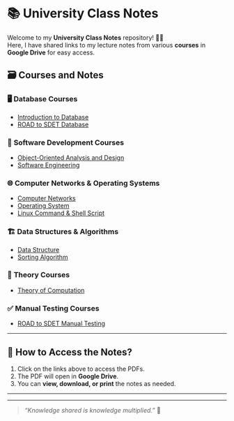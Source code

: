# 📚 University Class Notes

Welcome to my **University Class Notes** repository! 📖✨  
Here, I have shared links to my lecture notes from various **courses** in **Google Drive** for easy access.

## 🗃️ Courses and Notes

### 🖥️ **Database Courses**
- [Introduction to Database](https://drive.google.com/file/d/1wamGU4LiZ1vdrZwMcYCF7JmQv5pqGU9v/view?usp=sharing)
- [ROAD to SDET Database](https://drive.google.com/file/d/1wv8bA_00OVXXT34kavANYGmRiaqVV0NY/view?usp=sharing)

### 🔧 **Software Development Courses**
- [Object-Oriented Analysis and Design](https://drive.google.com/file/d/1-zyqgrTCRzHCGG8ljbdtjh8ekyzxHxZm/view?usp=sharing)
- [Software Engineering](https://drive.google.com/file/d/10SgwhGzq4AARitJrFFyUwPHdFGAHyWg_/view?usp=sharing)

### 🌐 **Computer Networks & Operating Systems**
- [Computer Networks](https://drive.google.com/file/d/14AddJHTw8QFE0myr8Gtz0SHaMYQSpmH-/view?usp=sharing)
- [Operating System](https://drive.google.com/file/d/1wqNHRpvOyUG0_MQVjCV8DG9uZaLyzwU1/view?usp=sharing)
- [Linux Command & Shell Script](https://drive.google.com/file/d/1tJKm1N6wFNBaWIWWXM-WC130H1IH4qxE/view?usp=sharing)

### 🏗️ **Data Structures & Algorithms**
- [Data Structure](https://drive.google.com/file/d/1n0EvgaJtrjNTxLy7SAOmbh_gAYJFmmXG/view?usp=sharing)
- [Sorting Algorithm](https://drive.google.com/file/d/1_5H_Y3t5WhKxssHyVpRJX8V0gZNcK1Ks/view?usp=sharing)

### 🧠 **Theory Courses**
- [Theory of Computation](https://drive.google.com/file/d/1Sh_nXVVHX3pGhE8Z_b8-rnkMNoUB0D2k/view?usp=sharing)

### ✅ **Manual Testing Courses**
- [ROAD to SDET Manual Testing](https://drive.google.com/file/d/1Nx9Ok7eRaqP6udlEKVGp9V9M6gvBMeQA/view?usp=sharing)

---

## 📌 How to Access the Notes?
1. Click on the links above to access the PDFs.
2. The PDF will open in **Google Drive**.
3. You can **view, download, or print** the notes as needed.

---
---

> _“Knowledge shared is knowledge multiplied.”_ 🚀
